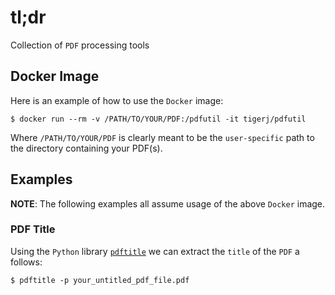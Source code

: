 # tl;dr
Collection of `PDF` processing tools

## Docker Image
Here is an example of how to use the `Docker` image:
```
$ docker run --rm -v /PATH/TO/YOUR/PDF:/pdfutil -it tigerj/pdfutil
```
Where `/PATH/TO/YOUR/PDF` is clearly meant to be the `user-specific` path to the
directory containing your PDF(s).

## Examples
**NOTE**: The following examples all assume usage of the above `Docker` image.

### PDF Title
Using the `Python` library [`pdftitle`](https://github.com/metebalci/pdftitle)
we can extract the `title` of the `PDF` a follows:
```
$ pdftitle -p your_untitled_pdf_file.pdf
```
